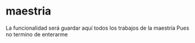 # maestria
La funcionalidad será guardar aquí todos los trabajos de la maestría
Pues no termino de enterarme

